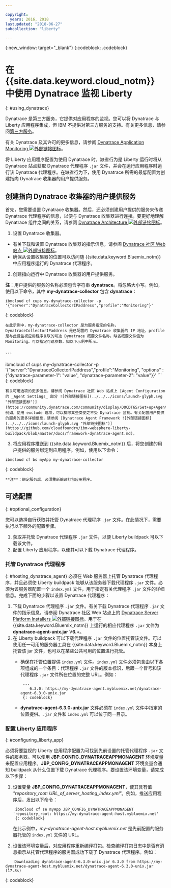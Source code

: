 ```yaml
---

copyright:
  years: 2016, 2018
lastupdated: "2018-06-27"
subcollection: "liberty"

---
```


{:new_window: target="_blank"}
{:codeblock: .codeblock}

# 在 {{site.data.keyword.cloud_notm}} 中使用 Dynatrace 监视 Liberty
{: #using_dynatrace}

Dynatrace 是第三方服务，它提供对应用程序的监视。您可以将 Dynatrace 与 Liberty 应用程序集成，但 IBM 不提供对第三方服务的支持。有关更多信息，请参阅[第三方服务](/docs/runtimes-common/buildpackSupport.html#third-party)。

有关 Dynatrace 及其许可的更多信息，请参阅 [Dynatrace Application Monitoring ![外部链接图标](../../../icons/launch-glyph.svg "外部链接图标")](http://www.dynatrace.com/en/products/application-monitoring.html)。

将 Liberty 应用程序配置为使用 Dynatrace 时，缺省行为是 Liberty 运行时将从 Dynatrace 站点获取 Dynatrace 代理程序 `.jar` 文件，并会在运行应用程序时运行该 Dynatrace 代理程序。在缺省行为下，使用 Dynatrace 所需的最低配置为创建指向 Dynatrace 收集器的用户提供服务。

## 创建指向 Dynatrace 收集器的用户提供服务

首先，您需要设置 Dynatrace 收集器。然后，还必须创建用户提供的服务来传递 Dynatrace 代理程序的信息，以便与 Dynatrace 收集器进行连接。要更好地理解 Dynatrace 组件之间的关系，请参阅 [Dynatrace Architecture ![外部链接图标](../../../icons/launch-glyph.svg "外部链接图标")](https://community.dynatrace.com/community/display/DOCDT65/Architecture)。

1. 设置 Dynatrace 收集器。
  * 有关下载和设置 Dynatrace 收集器的指示信息，请参阅 [Dynatrace 社区 Web 站点 ![外部链接图标](../../../icons/launch-glyph.svg "外部链接图标")](https://community.dynatrace.com/community/display/EVAL/Step+3+-+Connect+Agent+to+Dynatrace)。
  * 确保从设置收集器的位置可以访问随 {{site.data.keyword.Bluemix_notm}} 中应用程序运行的 Dynatrace 代理程序。
2. 创建指向运行中 Dynatrace 收集器的用户提供服务。

  **注**：用户提供的服务的名称必须包含字符串 **dynatrace**。将忽略大小写。例如，使用以下命令，其中 **my-dynatrace-collector** 包含 **dynatrace**：
  ```
  ibmcloud cf cups my-dynatrace-collector -p '{"server":"DynatraceCollectorIPaddress","profile":"Monitoring"}'
  ```
  {: codeblock}

    在此示例中，my-dynatrace-collector 是为服务指定的名称，DynatraceCollectorIPaddress 是已配置的 Dynatrace 收集器的 IP 地址，profile 是与此受监视应用程序关联的可选 Dynatrace 概要文件名称。缺省概要文件值为 Monitoring。可以指定可选参数，如以下示例中所示。


    ```
ibmcloud cf cups my-dynatrace-collector -p '{"server":"DynatraceCollectorIPaddress","profile":"Monitoring",
                      "options" : {"dynatrace-parameter-1": "value",
                                   "dynatrace-parameter-2": "value"}}'
    ```
    {: codeblock}

    有关可用选项的更多信息，请参阅 Dynatrace 社区 Web 站点上 [Agent Configuration 的 _Agent Settings_ 部分 ![外部链接图标](../../../icons/launch-glyph.svg "外部链接图标")](https://community.dynatrace.com/community/display/DOCDT65/Set+up+Agents)。例如，使用 exclude 选项，可以排除某些类使之不受 Dynatrace 监视。有关配置用户提供的服务的更多详细信息，请参阅 [Dynatrace Agent Framework ![外部链接图标](../../../icons/launch-glyph.svg "外部链接图标")](https://github.com/cloudfoundry/ibm-websphere-liberty-buildpack/blob/master/docs/framework-dynatrace-agent.md)。

3. 将应用程序推送到 {{site.data.keyword.Bluemix_notm}} 后，将您创建的用户提供的服务绑定到应用程序。例如，使用以下命令：
  ```
  ibmcloud cf bs myApp my-dynatrace-collector
  ```
  {: codeblock}

    **注**：绑定服务后，必须重新编译打包应用程序。

## 可选配置
{: #optional_configuration}

您可以选择自行获取并托管 Dynatrace 代理程序 `.jar` 文件。在此情况下，需要执行以下额外的配置步骤。
1. 获取并托管 Dynatrace 代理程序 `.jar` 文件，以便 Liberty buildpack 可以下载该文件。
2. 配置 Liberty 应用程序，以便其可以下载 Dynatrace 代理程序。

### 托管 Dynatrace 代理程序
{: #hosting_dynatrace_agent}
必须在 Web 服务器上托管 Dynatrace 代理程序，并且必须使 Liberty buildpack 能够从该服务器下载代理程序 `.jar` 文件。必须为该服务器配置一个 `index.yml` 文件，用于指定有关代理程序 `.jar` 文件的详细信息。完成下面的步骤以设置 Dynatrace 代理程序：
  1. 下载 Dynatrace 代理程序 `.jar` 文件。有关下载 Dynatrace 代理程序 `.jar` 文件的指示信息，请参阅 Dynatrace 社区 Web 站点上的 [Dynatrace Server Platform Installers ![外部链接图标](../../../icons/launch-glyph.svg "外部链接图标")](https://community.dynatrace.com/community/display/EVAL/Step+1+-+Download+and+install+Dynatrace)。用于在 {{site.data.keyword.Bluemix_notm}} 上运行的相应代理程序 `.jar` 文件为 **dynatrace-agent-unix.jar** V**6.+**。
  2. 在 Liberty buildpack 可以下载代理程序 `.jar` 文件的位置托管该文件。可以使用任一可用的服务器工具在 {{site.data.keyword.Bluemix_notm}} 本身上托管该 jar 文件，也可以在某些公共可用的位置进行托管。
     * 确保在托管位置提供 `index.yml` 文件。`index.yml` 文件必须包含由以下各项组成的一个条目：代理程序 `.jar` 文件的版本标识，后跟一个冒号和该代理程序 `.jar` 文件所在位置的完整 URL。例如：

            ---
               6.3.0: https://my-dynatrace-agent.mybluemix.net/dynatrace-agent-6.3.0-unix.jar
            {: codeblock}

     * **dynatrace-agent-6.3.0-unix.jar** 文件必须在 `index.yml` 文件中指定的位置提供。`.jar` 文件和 `index.yml` 可以位于同一目录。

### 配置 Liberty 应用程序
{: #configuring_liberty_app}

必须将要监视的 Liberty 应用程序配置为可找到先前设置的托管代理程序 `.jar` 文件的服务器。可以使用 **JBP_CONFIG_DYNATRACEAPPMONAGENT** 环境变量来配置应用程序。**JBP_CONFIG_DYNATRACEAPPMONAGENT** 环境变量会通知 buildpack 从什么位置下载 Dynatrace 代理程序。要设置该环境变量，请完成以下步骤：

1. 设置变量 **JBP_CONFIG_DYNATRACEAPPMONAGENT**，使其具有值 *"repository_root: URL_of_server_hosting_index.yml"*。例如，推送应用程序后，发出以下命令：


        ibmcloud cf se myApp JBP_CONFIG_DYNATRACEAPPMONAGENT 'repository_root: https://my-dynatrace-agent-host.mybluemix.net'
        {: codeblock}

    在此示例中，*my-dynatrace-agent-host.mybluemix.net* 是先前配置的服务器托管的 `index.yml` 文件的 URL。

2. 设置该环境变量后，对应用程序重新编译打包。检查编译打包日志中是否有消息指示从托管代理程序的服务器成功下载了 Dynatrace 代理程序。例如：
```
    Downloading dynatrace-agent-6.3.0-unix.jar 6.3.0 from https://my-dynatrace-agent-host.mybluemix.net/dynatrace-agent-6.3.0-unix.jar (17.8s)
```
{: codeblock}
